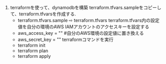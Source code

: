 1. terraformを使って、dynamodbを構築
    terraform.tfvars.sampleをコピーして、terraform.tfvarsを作成する.
      - terraform.tfvars.sample ⇨ terraform.tfvars
    terraform.tfvars内の設定値を自分の環境のAWS IAMアカウントのアクセスキーを設定する
      - aws_access_key = "" #自分のAWS環境の設定値に置き換える 
      - aws_secret_key = ""
    terraformコマンドを実行
      - terraform init
      - terraform plan
      - terraform apply
    
